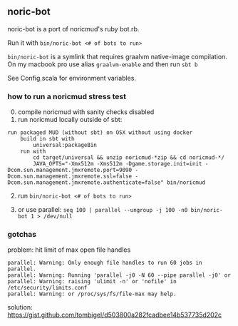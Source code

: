 ## noric-bot

noric-bot is a port of noricmud's ruby bot.rb.

Run it with `bin/noric-bot <# of bots to run>`

`bin/noric-bot` is a symlink that requires graalvm native-image compilation. On my macbook pro use alias `graalvm-enable` and then run `sbt b`

See Config.scala for environment variables.

### how to run a noricmud stress test

0. compile noricmud with sanity checks disabled
1. run noricmud locally outside of sbt:

```
run packaged MUD (without sbt) on OSX without using docker
    build in sbt with
        universal:packageBin
    run with
        cd target/universal && unzip noricmud-*zip && cd noricmud-*/
        JAVA_OPTS="-Xmx512m -Xms512m -Dgame.storage.init=init -Dcom.sun.management.jmxremote.port=9090 -Dcom.sun.management.jmxremote.ssl=false -Dcom.sun.management.jmxremote.authenticate=false" bin/noricmud
```

2. run `bin/noric-bot <# of bots to run>`

3. or use parallel: `seq 100 | parallel --ungroup -j 100 -n0 bin/noric-bot 1 > /dev/null`

### gotchas

problem: hit limit of max open file handles

```
parallel: Warning: Only enough file handles to run 60 jobs in parallel.
parallel: Warning: Running 'parallel -j0 -N 60 --pipe parallel -j0' or
parallel: Warning: raising 'ulimit -n' or 'nofile' in /etc/security/limits.conf
parallel: Warning: or /proc/sys/fs/file-max may help.
```

solution: https://gist.github.com/tombigel/d503800a282fcadbee14b537735d202c
